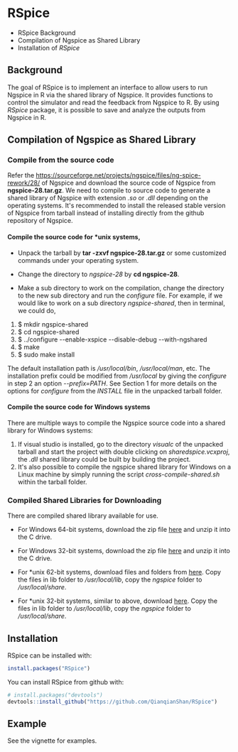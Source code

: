 
<!-- README.md is generated from README.Rmd. Please edit that file -->
RSpice
======

-   RSpice Background
-   Compilation of Ngspice as Shared Library
-   Installation of *RSpice*

Background
----------

The goal of RSpice is to implement an interface to allow users to run Ngspice in R via the shared library of Ngspice. It provides functions to control the simulator and read the feedback from Ngspice to R. By using *RSpice* package, it is possible to save and analyze the outputs from Ngspice in R.

Compilation of Ngspice as Shared Library
----------------------------------------

### Compile from the source code

Refer the <https://sourceforge.net/projects/ngspice/files/ng-spice-rework/28/> of Ngspice and download the source code of Ngspice from **ngspice-28.tar.gz**. We need to compile to source code to generate a shared library of Ngspice with extension *.so* or *.dll* depending on the operating systems. It's recommended to install the released stable version of Ngspice from tarball instead of installing directly from the github repository of Ngspice.

#### Compile the source code for \*unix systems,

-   Unpack the tarball by **tar -zxvf ngspice-28.tar.gz** or some customized commands under your operating system.

-   Change the directory to *ngspice-28* by **cd ngspice-28**.

-   Make a sub directory to work on the compilation, change the directory to the new sub directory and run the *configure* file. For example, if we would like to work on a sub directory *ngspice-shared*, then in terminal, we could do,

1.  $ mkdir ngspice-shared
2.  $ cd ngspice-shared
3.  $ ../configure --enable-xspice --disable-debug --with-ngshared
4.  $ make
5.  $ sudo make install

The default installation path is */usr/local/bin*, */usr/local/man*, etc. The installation prefix could be modified from */usr/local* by giving the *configure* in step 2 an option *--prefix=PATH*. See Section 1 for more details on the options for *configure* from the *INSTALL* file in the unpacked tarball folder.

#### Compile the source code for Windows systems

There are multiple ways to compile the Ngspice source code into a shared library for Windows systems:

1.  If visual studio is installed, go to the directory *visualc* of the unpacked tarball and start the project with double clicking on *sharedspice.vcxproj*, the *.dll* shared library could be built by building the project.
2.  It's also possible to compile the ngspice shared library for Windows on a Linux machine by simply running the script *cross-compile-shared.sh* within the tarball folder.

### Compiled Shared Libraries for Downloading

There are compiled shared library available for use.

-   For Windows 64-bit systems, download the zip file [here](https://github.com/QianqianShan/CompiledNgspice/tree/master/dll64) and unzip it into the C drive.

-   For Windows 32-bit systems, download the zip file [here](https://github.com/QianqianShan/CompiledNgspice/tree/master/dll32) and unzip it into the C drive.

-   For \*unix 62-bit systems, download files and folders from [here](https://github.com/QianqianShan/CompiledNgspice/tree/master/so64). Copy the files in lib folder to */usr/local/lib*, copy the *ngspice* folder to */usr/local/share*.

-   For \*unix 32-bit systems, similar to above, download [here](https://github.com/QianqianShan/CompiledNgspice/tree/master/so32). Copy the files in lib folder to */usr/local/lib*, copy the *ngspice* folder to */usr/local/share*.

Installation
------------

RSpice can be installed with:

``` r
install.packages("RSpice")
```

You can install RSpice from github with:

``` r
# install.packages("devtools")
devtools::install_github("https://github.com/QianqianShan/RSpice")
```

Example
-------

See the vignette for examples.

